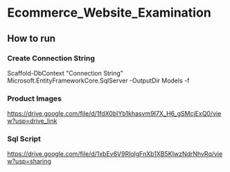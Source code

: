 # Ecommerce_Website_Examination

## How to run

### Create Connection String
Scaffold-DbContext "Connection String" Microsoft.EntityFrameworkCore.SqlServer -OutputDir Models -f

### Product Images
https://drive.google.com/file/d/1fdX0bIYb1khasvm9I7X_H6_gSMcjExQ0/view?usp=drive_link

### Sql Script
https://drive.google.com/file/d/1xbEv6V9RIolgFnXb1XB5KIwzNdrNhvRq/view?usp=sharing
